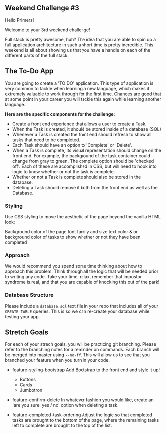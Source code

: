
## Weekend Challenge #3

Hello Primers! 

Welcome to your 3rd weekend challenge!

Full stack is pretty awesome, huh? The idea that you are able to spin up a full application architecture in such a short time is pretty incredible. This weekend is all about showing us that you have a handle on each of the different parts of the full stack. 

## The To-Do App

You are going to create a 'TO DO' application. This type of application is very common to tackle when learning a new language, which makes it extremely valuable to work through for the first time. Chances are good that at some point in your career you will tackle this again while learning another language.

**Here are the specific components for the challenge:**

* Create a front end experience that allows a user to create a Task.
* When the Task is created, it should be stored inside of a database (SQL)
* Whenever a Task is created the front end should refresh to show all tasks that need to be completed.
* Each Task should have an option to 'Complete' or 'Delete'.
* When a Task is complete, its visual representation should change on the front end. For example, the background of the task container could change from gray to green. The complete option should be  'checked off'. Each of these are accomplished in CSS, but will need to hook into logic to know whether or not the task is complete.
* Whether or not a Task is complete should also be stored in the database.
* Deleting a Task should remove it both from the front end as well as the Database.

### Styling

Use CSS styling to move the aesthetic of the page beyond the vanilla HTML look:

Background color of the page
font family and size
text color & or background color of tasks to show whether or not they have been completed

### Approach

We would recommend you spend some time thinking about how to approach this problem. Think through all the logic that will be needed prior to writing any code. Take your time, relax, remember that impostor syndrome is real, and that you are capable of knocking this out of the park!

### Database Structure

Please include a `database.sql` text file in your repo that includes all of your `CREATE TABLE` queries. This is so we can re-create your database while testing your app.

## Stretch Goals

For each of your strech goals, you will be practicing git branching. Please refer to the branching notes for a reminder on commands. Each branch will be merged into master using `--no-ff`. This will allow us to see that you branched your feature when you turn in your code.

- feature-styling-bootstrap
Add Bootstrap to the front end and style it up!
     -  Buttons
     -  Cards
     -  Jumbotron

- feature-confirm-delete
In whatever fashion you would like, create an 'are you sure: yes / no' option when deleting a task.

- feature-completed-task-ordering
Adjust the logic so that completed tasks are brought to the bottom of the page, where the remaining tasks left to complete are brought to the top of the list.

